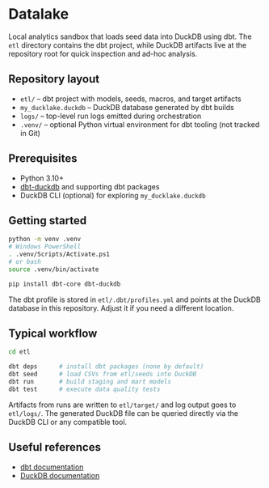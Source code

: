 # Datalake

Local analytics sandbox that loads seed data into DuckDB using dbt. The `etl` directory contains the dbt project, while DuckDB artifacts live at the repository root for quick inspection and ad-hoc analysis.

## Repository layout
- `etl/` – dbt project with models, seeds, macros, and target artifacts
- `my_ducklake.duckdb` – DuckDB database generated by dbt builds
- `logs/` – top-level run logs emitted during orchestration
- `.venv/` – optional Python virtual environment for dbt tooling (not tracked in Git)

## Prerequisites
- Python 3.10+
- [dbt-duckdb](https://docs.getdbt.com/docs/core/connect-data-platform/duckdb-setup) and supporting dbt packages
- DuckDB CLI (optional) for exploring `my_ducklake.duckdb`

## Getting started
```bash
python -m venv .venv
# Windows PowerShell
. .venv/Scripts/Activate.ps1
# or bash
source .venv/bin/activate

pip install dbt-core dbt-duckdb
```

The dbt profile is stored in `etl/.dbt/profiles.yml` and points at the DuckDB database in this repository. Adjust it if you need a different location.

## Typical workflow
```bash
cd etl

dbt deps      # install dbt packages (none by default)
dbt seed      # load CSVs from etl/seeds into DuckDB
dbt run       # build staging and mart models
dbt test      # execute data quality tests
```

Artifacts from runs are written to `etl/target/` and log output goes to `etl/logs/`. The generated DuckDB file can be queried directly via the DuckDB CLI or any compatible tool.

## Useful references
- [dbt documentation](https://docs.getdbt.com/)
- [DuckDB documentation](https://duckdb.org/docs/)
